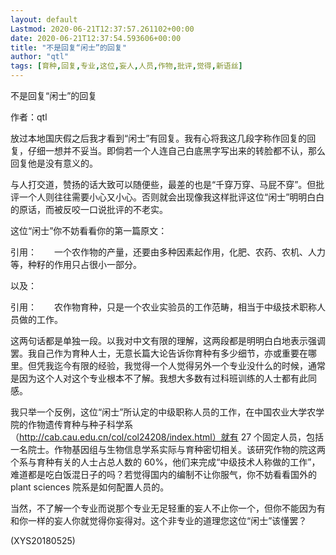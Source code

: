 ```yaml
---
layout: default
Lastmod: 2020-06-21T12:37:57.261102+00:00
date: 2020-06-21T12:37:54.593606+00:00
title: "不是回复“闲士”的回复"
author: "qtl"
tags: [育种,回复,专业,这位,妄人,人员,作物,批评,觉得,新语丝]
---
```


不是回复“闲士”的回复

作者：qtl

放过本地国庆假之后我才看到“闲士”有回复。我有心将我这几段字称作回复的回复，仔细一想并不妥当。即倘若一个人连自己白底黑字写出来的转脸都不认，那么回复他是没有意义的。

与人打交道，赞扬的话大致可以随便些，最差的也是“千穿万穿、马屁不穿”。但批评一个人则往往需要小心又小心。否则就会出现像我这样批评这位“闲士”明明白白的原话，而被反咬一口说批评的不老实。

这位“闲士”你不妨看看你的第一篇原文：

引用：　　一个农作物的产量，还要由多种因素起作用，化肥、农药、农机、人力等，种籽的作用只占很小一部分。

以及：

引用：　　农作物育种，只是一个农业实验员的工作范畴，相当于中级技术职称人员做的工作。

这两句话都是单独一段。以我对中文有限的理解，这两段都是明明白白地表示强调罢。我自己作为育种人士，无意长篇大论告诉你育种有多少细节，亦或重要在哪里。但凭我迄今有限的经验，我觉得一个人觉得另外一个专业没什么的时候，通常是因为这个人对这个专业根本不了解。我想大多数有过科班训练的人士都有此同感。

我只举一个反例，这位“闲士”所认定的中级职称人员的工作，在中国农业大学农学院的作物遗传育种与种子科学系（http://cab.cau.edu.cn/col/col24208/index.html）就有 27 个固定人员，包括一名院士。作物基因组与生物信息学系实际与育种密切相关。该研究作物的院这两个系与育种有关的人士占总人数的 60%，他们来完成“中级技术人称做的工作”，难道都是吃白饭混日子的吗？若觉得国内的编制不让你服气，你不妨看看国外的 plant sciences 院系是如何配置人员的。

当然，不了解一个专业而说那个专业无足轻重的妄人不止你一个，但你不能因为有和你一样的妄人你就觉得你妄得对。这个非专业的道理您这位“闲士”该懂罢？

(XYS20180525)

